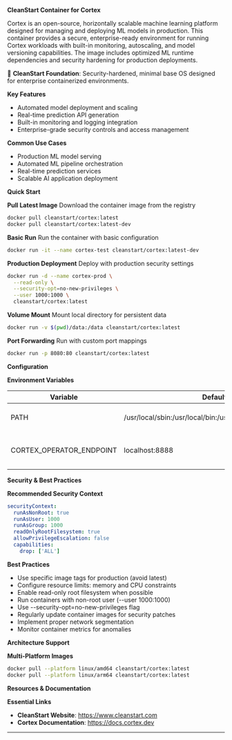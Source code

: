 **CleanStart Container for Cortex**

Cortex is an open-source, horizontally scalable machine learning platform designed for managing and deploying ML models in production. This container provides a secure, enterprise-ready environment for running Cortex workloads with built-in monitoring, autoscaling, and model versioning capabilities. The image includes optimized ML runtime dependencies and security hardening for production deployments.

📌 **CleanStart Foundation**: Security-hardened, minimal base OS designed for enterprise containerized environments.

**Key Features**
* Automated model deployment and scaling
* Real-time prediction API generation
* Built-in monitoring and logging integration
* Enterprise-grade security controls and access management

**Common Use Cases**
* Production ML model serving
* Automated ML pipeline orchestration
* Real-time prediction services
* Scalable AI application deployment

**Quick Start**

**Pull Latest Image**
Download the container image from the registry

```bash
docker pull cleanstart/cortex:latest
docker pull cleanstart/cortex:latest-dev
```

**Basic Run**
Run the container with basic configuration

```bash
docker run -it --name cortex-test cleanstart/cortex:latest-dev
```

**Production Deployment**
Deploy with production security settings

```bash
docker run -d --name cortex-prod \
  --read-only \
  --security-opt=no-new-privileges \
  --user 1000:1000 \
  cleanstart/cortex:latest
```

**Volume Mount**
Mount local directory for persistent data

```bash
docker run -v $(pwd)/data:/data cleanstart/cortex:latest
```

**Port Forwarding**
Run with custom port mappings

```bash
docker run -p 8080:80 cleanstart/cortex:latest
```

**Configuration**

**Environment Variables**

| Variable | Default | Description |
|----------|---------|-------------|
| PATH | /usr/local/sbin:/usr/local/bin:/usr/sbin:/usr/bin:/sbin:/bin | System PATH configuration |
| CORTEX_OPERATOR_ENDPOINT | localhost:8888 | Endpoint for the Cortex operator service |

**Security & Best Practices**

**Recommended Security Context**

```yaml
securityContext:
  runAsNonRoot: true
  runAsUser: 1000
  runAsGroup: 1000
  readOnlyRootFilesystem: true
  allowPrivilegeEscalation: false
  capabilities:
    drop: ['ALL']
```

**Best Practices**
* Use specific image tags for production (avoid latest)
* Configure resource limits: memory and CPU constraints
* Enable read-only root filesystem when possible
* Run containers with non-root user (--user 1000:1000)
* Use --security-opt=no-new-privileges flag
* Regularly update container images for security patches
* Implement proper network segmentation
* Monitor container metrics for anomalies

**Architecture Support**

**Multi-Platform Images**

```bash
docker pull --platform linux/amd64 cleanstart/cortex:latest
docker pull --platform linux/arm64 cleanstart/cortex:latest
```

**Resources & Documentation**

**Essential Links**
* **CleanStart Website**: https://www.cleanstart.com
* **Cortex Documentation**: https://docs.cortex.dev

---